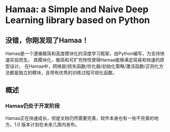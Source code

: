 # Hamaa: a Simple and Naive Deep Learning library based on Python

<!-- [![Documentation Status](https://readthedocs.org/projects/hamaa/badge/?version=latest)](http://hamaa.readthedocs.io/zh_CN/latest/?badge=latest) 

[![Build Status](https://travis-ci.org/monitor1379/hamaa.svg?branch=master)](https://travis-ci.org/monitor1379/hamaa)

[![codecov](https://codecov.io/gh/monitor1379/hamaa/branch/master/graph/badge.svg)](https://codecov.io/gh/monitor1379/hamaa) -->

## 没错，你刚发现了Hamaa！

Hamaa是一个遵循极简和高度模块化的深度学习框架，由Python编写，为支持快速实验而生。
其模块化，极简和可扩充特性使得Hamaa能够满足简易和快速的原型设计。
在Hamaa中，网络层/损失函数/优化器/初始化策略/激活函数/正则化方法都是独立的模块，且带有优秀的训练过程可视化函数。


## 概述

### Hamaa仍处于开发阶段

Hamaa正在快速成长，但是文档仍然需要完善，软件本身也有一些不完善的地方。1.0 版本计划在未来几周内发布。